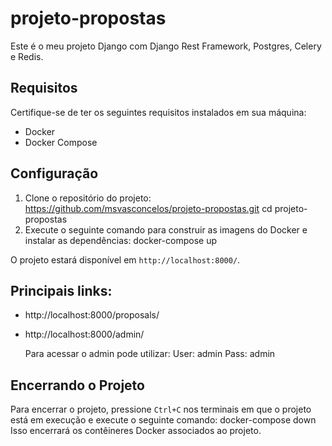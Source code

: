 # projeto-propostas

Este é o meu projeto Django com Django Rest Framework, Postgres, Celery e Redis.

## Requisitos

Certifique-se de ter os seguintes requisitos instalados em sua máquina:

- Docker
- Docker Compose

## Configuração
1. Clone o repositório do projeto:
   https://github.com/msvasconcelos/projeto-propostas.git
   cd projeto-propostas
2. Execute o seguinte comando para construir as imagens do Docker e instalar as dependências:
   docker-compose up

O projeto estará disponível em `http://localhost:8000/`.

## Principais links:
- http://localhost:8000/proposals/
- http://localhost:8000/admin/

  Para acessar o admin pode utilizar:
  User: admin
  Pass: admin

## Encerrando o Projeto
Para encerrar o projeto, pressione `Ctrl+C` nos terminais em que o projeto está em execução e execute o seguinte comando:
docker-compose down
Isso encerrará os contêineres Docker associados ao projeto.
